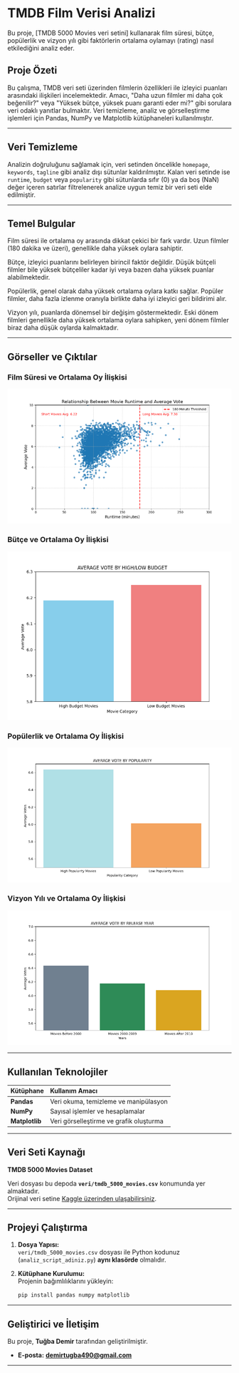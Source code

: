 # TMDB Film Verisi Analizi

Bu proje, [TMDB 5000 Movies veri setini] kullanarak film süresi, bütçe, popülerlik ve vizyon yılı gibi faktörlerin ortalama oylamayı (rating) nasıl etkilediğini analiz eder.

## Proje Özeti
Bu çalışma, TMDB veri seti üzerinden filmlerin özellikleri ile izleyici puanları arasındaki ilişkileri incelemektedir. Amacı, "Daha uzun filmler mi daha çok beğenilir?" veya "Yüksek bütçe, yüksek puanı garanti eder mi?" gibi sorulara veri odaklı yanıtlar bulmaktır.
Veri temizleme, analiz ve görselleştirme işlemleri için Pandas, NumPy ve Matplotlib kütüphaneleri kullanılmıştır.

---

## Veri Temizleme
Analizin doğruluğunu sağlamak için, veri setinden öncelikle `homepage`, `keywords`, `tagline` gibi analiz dışı sütunlar kaldırılmıştır. Kalan veri setinde ise `runtime`, `budget` veya `popularity` gibi sütunlarda sıfır (0) ya da boş (NaN) değer içeren satırlar filtrelenerek analize uygun temiz bir veri seti elde edilmiştir.

---

## Temel Bulgular

Film süresi ile ortalama oy arasında dikkat çekici bir fark vardır.
Uzun filmler (180 dakika ve üzeri), genellikle daha yüksek oylara sahiptir.

Bütçe, izleyici puanlarını belirleyen birincil faktör değildir.
Düşük bütçeli filmler bile yüksek bütçeliler kadar iyi veya bazen daha yüksek puanlar alabilmektedir.

Popülerlik, genel olarak daha yüksek ortalama oylara katkı sağlar.
Popüler filmler, daha fazla izlenme oranıyla birlikte daha iyi izleyici geri bildirimi alır.

Vizyon yılı, puanlarda dönemsel bir değişim göstermektedir.
Eski dönem filmleri genellikle daha yüksek ortalama oylara sahipken, yeni dönem filmler biraz daha düşük oylarda kalmaktadır.

---

## Görseller ve Çıktılar

### Film Süresi ve Ortalama Oy İlişkisi
![Film Süresi ve Ortalama Oy İlişkisi](Figure_1.png)

### Bütçe ve Ortalama Oy İlişkisi
![Bütçe ve Ortalama Oy İlişkisi](Figure_2.png)

### Popülerlik ve Ortalama Oy İlişkisi
![Popülerlik ve Ortalama Oy İlişkisi](Figure_3.png)

### Vizyon Yılı ve Ortalama Oy İlişkisi
![Vizyon Yılı ve Ortalama Oy İlişkisi](Figure_4.png)

---

## Kullanılan Teknolojiler

| Kütüphane | Kullanım Amacı |
| :--- | :--- |
| **Pandas** | Veri okuma, temizleme ve manipülasyon |
| **NumPy** | Sayısal işlemler ve hesaplamalar |
| **Matplotlib** | Veri görselleştirme ve grafik oluşturma |

---

## Veri Seti Kaynağı
**TMDB 5000 Movies Dataset**

Veri dosyası bu depoda **`veri/tmdb_5000_movies.csv`** konumunda yer almaktadır.  
Orijinal veri setine [Kaggle üzerinden ulaşabilirsiniz](https://www.kaggle.com/datasets/tmdb/tmdb-movie-metadata).

---

## Projeyi Çalıştırma

1. **Dosya Yapısı:**  
   `veri/tmdb_5000_movies.csv` dosyası ile Python kodunuz (`analiz_script_adiniz.py`) **aynı klasörde** olmalıdır.

2. **Kütüphane Kurulumu:**  
   Projenin bağımlılıklarını yükleyin:
   ```bash
   pip install pandas numpy matplotlib

---

##  Geliştirici ve İletişim

Bu proje, **Tuğba Demir** tarafından geliştirilmiştir.
* **E-posta:** **demirtugba490@gmail.com**

---


